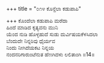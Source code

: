 +++
title = "೦೧೪ ಕೊನ್ದೆಲಾ ಕಡುಪಾಪಿ"

+++
ಕೊಂದೆಲಾ ಕಡುಪಾಪಿ ಮರೆದಾ  
ಹಿಂದೆ ಮಾಡಿದ ಕೃತ್ಯವನು ಮುನಿ  
ಯೆಂದ ನುಡಿ ಹೊಳ್ಳಹುದೆ ಸುಡು ದುರ್ವಿಷಯಕೆಳಸಿದಲಾ   
ಬೆಂದುದೇ ನಿನ್ನರಿವು ಧೈರ್ಯವ  
ನಿಂದು ನೀಗಿದೆಯಕಟ ನಿನ್ನಯ  
ನಂದನರಿಗಾರುಂಟೆನುತ ಹೆಣಗಿದಳು ಲಲಿತಾಂಗಿ      ॥14॥